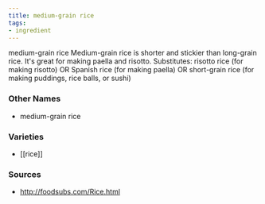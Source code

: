 ```yaml
---
title: medium-grain rice
tags:
- ingredient
---
```

medium-grain rice Medium-grain rice is shorter and stickier than long-grain rice. It's great for making paella and risotto. Substitutes: risotto rice (for making risotto) OR Spanish rice (for making paella) OR short-grain rice (for making puddings, rice balls, or sushi)

### Other Names

* medium-grain rice

### Varieties

* [[rice]]

### Sources
* http://foodsubs.com/Rice.html
